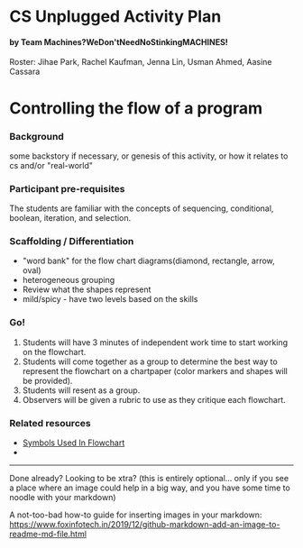 # CS Unplugged Activity Plan
#### by Team Machines?WeDon'tNeedNoStinkingMACHINES!
Roster: Jihae Park, Rachel Kaufman, Jenna Lin, Usman Ahmed, Aasine Cassara

# Controlling the flow of a program

### Background
some backstory if necessary, or genesis of this activity, or how it relates to cs and/or "real-world"

### Participant pre-requisites
The students are familiar with the concepts of sequencing, conditional, boolean, iteration, and selection. 

### Scaffolding / Differentiation 
* "word bank" for the flow chart diagrams(diamond, rectangle, arrow, oval)
* heterogeneous grouping
* Review what the shapes represent
* mild/spicy - have two levels based on the skills
  
### Go!
1. Students will have 3 minutes of independent work time to start working on the flowchart. 
2. Students will come together as a group to determine the best way to represent the flowchart on a chartpaper (color markers and shapes will be provided).
3. Students will resent as a group. 
4. Observers will be given a rubric to use as they critique each flowchart. 


### Related resources
* [Symbols Used In Flowchart](https://www.programiz.com/article/flowchart-programming)
* 


* * *

Done already? Looking to be xtra? (this is entirely optional... only if you see a place where an image could help in a big way, and you have some time to noodle with your markdown)

A not-too-bad how-to guide for inserting images in your markdown: https://www.foxinfotech.in/2019/12/github-markdown-add-an-image-to-readme-md-file.html